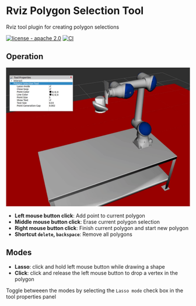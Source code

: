 # Rviz Polygon Selection Tool
Rviz tool plugin for creating polygon selections

[![license - apache 2.0](https://img.shields.io/:license-Apache%202.0-yellowgreen.svg)](https://opensource.org/licenses/Apache-2.0)
[![CI](https://github.com/swri-robotics/rviz_polygon_selection_tool/actions/workflows/main.yml/badge.svg)](https://github.com/marip8/rviz_polygon_selection_tool/actions/workflows/main.yml)

## Operation

![example](docs/example.gif)

- **Left mouse button click**: Add point to current polygon
- **Middle mouse button click**: Erase current polygon selection
- **Right mouse button click**: Finish current polygon and start new polygon
- **Shortcut `delete`, `backspace`**: Remove all polygons

## Modes
- **Lasso**: click and hold left mouse button while drawing a shape
- **Click**: click and release the left mouse button to drop a vertex in the polygon

Toggle betweeen the modes by selecting the `Lasso mode` check box in the tool properties panel
